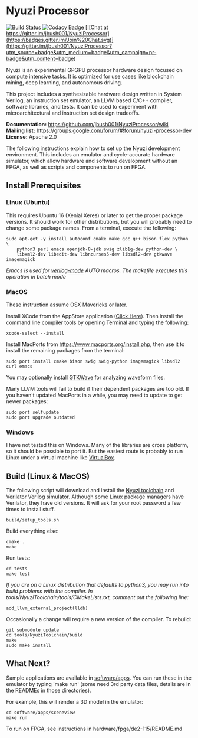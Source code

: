 # Nyuzi Processor
[![Build Status](https://travis-ci.org/jbush001/NyuziProcessor.svg?branch=master)](https://travis-ci.org/jbush001/NyuziProcessor)
[![Codacy Badge](https://api.codacy.com/project/badge/Grade/fbafdd72749e459d8de6f381abc7436d)](https://www.codacy.com/app/jbush001/NyuziProcessor?utm_source=github.com&amp;utm_medium=referral&amp;utm_content=jbush001/NyuziProcessor&amp;utm_campaign=Badge_Grade)
[![Chat at https://gitter.im/jbush001/NyuziProcessor](https://badges.gitter.im/Join%20Chat.svg)](https://gitter.im/jbush001/NyuziProcessor?utm_source=badge&utm_medium=badge&utm_campaign=pr-badge&utm_content=badge)

Nyuzi is an experimental GPGPU processor hardware design focused on compute
intensive tasks. It is optimized for use cases like blockchain mining, deep
learning, and autonomous driving.

This project includes a synthesizable hardware design written in System
Verilog, an instruction set emulator, an LLVM based C/C++ compiler, software
libraries, and tests. It can be used to experiment with microarchitectural
and instruction set design tradeoffs.

**Documentation:** https://github.com/jbush001/NyuziProcessor/wiki<br/>
**Mailing list:** https://groups.google.com/forum/#!forum/nyuzi-processor-dev<br/>
**License:** Apache 2.0<br/>

The following instructions explain how to set up the Nyuzi development
environment. This includes an emulator and cycle-accurate hardware simulator,
which allow hardware and software development without an FPGA, as well as
scripts and components to run on FPGA.

## Install Prerequisites

### Linux (Ubuntu)

This requires Ubuntu 16 (Xenial Xeres) or later to get the proper package
versions. It should work for other distributions, but you will probably need
to change some package names. From a terminal, execute the following:

    sudo apt-get -y install autoconf cmake make gcc g++ bison flex python \
        python3 perl emacs openjdk-8-jdk swig zlib1g-dev python-dev \
        libxml2-dev libedit-dev libncurses5-dev libsdl2-dev gtkwave imagemagick

*Emacs is used for [verilog-mode](http://www.veripool.org/wiki/verilog-mode) AUTO macros.
The makefile executes this operation in batch mode*

### MacOS

These instruction assume OSX Mavericks or later.

Install XCode from the AppStore application ([Click Here](https://itunes.apple.com/us/app/xcode/id497799835?mt=12)).
Then install the command line compiler tools by opening Terminal and typing the
following:

    xcode-select --install

Install MacPorts from https://www.macports.org/install.php, then use it to install
the remaining packages from the terminal:

    sudo port install cmake bison swig swig-python imagemagick libsdl2 curl emacs

You may optionally install [GTKWave](http://gtkwave.sourceforge.net/) for analyzing
waveform files.

Many LLVM tools will fail to build if their dependent packages are too old. If
you haven't updated MacPorts in a while, you may need to update to get newer
packages:

    sudo port selfupdate
    sudo port upgrade outdated

### Windows

I have not tested this on Windows. Many of the libraries are cross platform, so
it should be possible to port it. But the easiest route is probably to run
Linux under a virtual machine like [VirtualBox](https://www.virtualbox.org/wiki/Downloads).

## Build (Linux & MacOS)

The following script will download and install the
[Nyuzi toolchain](https://github.com/jbush001/NyuziToolchain) and
[Verilator](http://www.veripool.org/wiki/verilator) Verilog simulator.
Although some Linux package managers have Verilator, they have old versions.
It will ask for your root password a few times to install stuff.

    build/setup_tools.sh

Build everything else:

    cmake .
    make

Run tests:

    cd tests
    make test

_If you are on a Linux distribution that defaults to python3, you may run into build
problems with the compiler. In tools/NyuziToolchain/tools/CMakeLists.txt, comment
out the following line:_

    add_llvm_external_project(lldb)

Occasionally a change will require a new version of the compiler. To rebuild:

    git submodule update
    cd tools/NyuziToolchain/build
    make
    sudo make install

## What Next?

Sample applications are available in [software/apps](software/apps). You can
run these in the emulator by typing 'make run' (some need 3rd party data
files, details are in the READMEs in those directories).

For example, this will render a 3D model in the emulator:

    cd software/apps/sceneview
    make run

To run on FPGA, see instructions in hardware/fpga/de2-115/README.md

